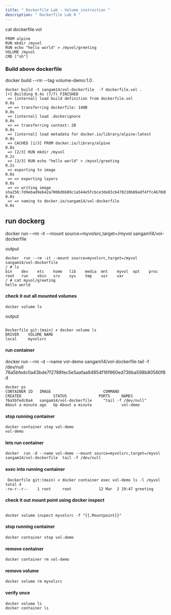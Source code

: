 ```yaml
---
title: " Dockerfile Lab - Volume instruction "
description: " Dockerfile Lab 8 "
---
```


cat dockerfile.vol 

```
FROM alpine
RUN mkdir /myvol
RUN echo "hello world" > /myvol/greeting
VOLUME /myvol
CMD ["sh"]

```

### Build above dockerfile 

docker  build --rm --tag volume-demo:1.0 .

```
docker build -t sangam14/vol-dockerfile  -f dockerfile.vol .            
[+] Building 0.4s (7/7) FINISHED                                                                                                                           
 => [internal] load build definition from dockerfile.vol                                                                                              0.0s
 => => transferring dockerfile: 140B                                                                                                                  0.0s
 => [internal] load .dockerignore                                                                                                                     0.0s
 => => transferring context: 2B                                                                                                                       0.0s
 => [internal] load metadata for docker.io/library/alpine:latest                                                                                      0.0s
 => CACHED [1/3] FROM docker.io/library/alpine                                                                                                        0.0s
 => [2/3] RUN mkdir /myvol                                                                                                                            0.2s
 => [3/3] RUN echo "hello world" > /myvol/greeting                                                                                                    0.2s
 => exporting to image                                                                                                                                0.0s
 => => exporting layers                                                                                                                               0.0s
 => => writing image sha256:7d9ebad9eb42a7006dbb89c1a544e5fcbce3de83cb470210b89adf4ffc4670db                                                          0.0s
 => => naming to docker.io/sangam14/vol-dockerfile                                                                                                    0.0s
```

## run dockerg

docker  run --rm -it --mount source=myvolsrc,target=/myvol sangam14/vol-dockerfile 


output 

```
docker  run --rm -it --mount source=myvolsrc,target=/myvol sangam14/vol-dockerfile   
/ # ls
bin    dev    etc    home   lib    media  mnt    myvol  opt    proc   root   run    sbin   srv    sys    tmp    usr    var
/ # cat myvol/greeting 
hello world

```
#### check it out all mounted volumes 
```
docker volume ls

```
output 

```

Dockerfile git:(main) ✗ docker volume ls
DRIVER    VOLUME NAME
local     myvolsrc

```

#### run container 

docker  run --rm -d --name vol-demo sangam14/vol-dockerfile tail -f /dev/null
76a5bfedc0a43bde7f2788fec5e5aafaa94854f16f960ed736ba598b80560f8d

```
docker ps
CONTAINER ID   IMAGE                       COMMAND                  CREATED              STATUS              PORTS     NAMES
76a5bfedc0a4   sangam14/vol-dockerfile     "tail -f /dev/null"      About a minute ago   Up About a minute             vol-demo
```
#### stop running container 
```
docker container stop vol-demo
vol-demo

```

#### lets run container 
```
docker  run -d --name vol-demo --mount source=myvolsrc,target=/myvol  sangam14/vol-dockerfile  tail -f /dev/null
```
#### exec into running container 
```
 Dockerfile git:(main) ✗ docker container exec vol-demo ls -l /myvol
total 4
-rw-r--r--    1 root     root            12 Mar  2 19:47 greeting

```
#### check it out mount point using docker inspect 

```

docker volume inspect myvolsrc -f "{{.Mountpoint}}"
```

#### stop running container 
```
docker container stop vol-demo
```
#### remove container 
```
docker container rm vol-demo

```
#### remove volume 
```
docker volume rm myvolsrc
```
#### verify once 
```
docker volume ls
docker container ls
```
